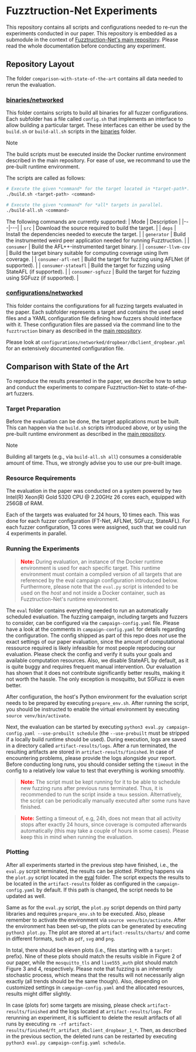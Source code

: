 # Fuzztruction-Net Experiments

This repository contains all scripts and configurations needed to re-run the experiments conducted in our paper. This repository is embedded as a submodule in the context of [Fuzztruction-Net's main repository](https://github.com/fuzztruction/fuzztruction-net). Please read the whole documentation before conducting any experiment.

## Repository Layout
The folder `comparison-with-state-of-the-art` contains all data needed to rerun the evaluation.

### [binaries/networked](comparison-with-state-of-the-art/binaries/networked)
This folder contains scripts to build all binaries for all fuzzer configurations. Each subfolder has a file called `config.sh` that implements an interface to allow building a particular target. These interfaces can either be used by the `build.sh` or `build-all.sh` scripts in the [binaries](comparison-with-state-of-the-art/binaries/networked) folder.

> [!NOTE]
> The build scripts must be executed inside the Docker runtime environment described in the main repository. For ease of use, we recommand to use the pre-built runtime environment.

The scripts are called as follows:
```bash
# Execute the given *command* for the target located in *target-path*.
./build.sh <target-path> <command>

# Execute the given *command* for *all* targets in parallel.
./build-all.sh <command>
```

The following commands are currently supported:
| Mode  | Description  |
|---|---|
| `src`  | Download the source required to build the target.  |
| `deps` | Install the dependencies needed to execute the target. |
| `generator`   | Build the instrumented weird peer application needed for running Fuzztruction. |
| `consumer`  | Build the AFL++-instrumented target binary. |
| `consumer-llvm-cov`  | Build the target binary suitable for computing coverage using llvm coverage. |
| `consumer-afl-net`  | Build the target for fuzzing using AFLNet (if supported). |
| `consumer-stateafl`  | Build the target for fuzzing using StateAFL (if supported). |
| `consumer-sgfuzz`  | Build the target for fuzzing using SGFuzz (if supported). |

### [configurations/networked](comparison-with-state-of-the-art/configurations/networked)
This folder contains the configurations for all fuzzing targets evaluated in the paper. Each subfolder represents a target and contains the used seed files and a YAML configuration file defining how fuzzers should interface with it. These configuration files are passed via the command line to the `fuzztruction` binary as described in the [main repository](https://github.com/fuzztruction/fuzztruction-net).

Please look at `configurations/networked/dropbear/dbclient_dropbear.yml` for an extensively documented configuration file.

## Comparison with State of the Art
To reproduce the results presented in the paper, we describe how to setup and conduct the experiments to compare Fuzztruction-Net to state-of-the-art fuzzers.


### Target Preparation
Before the evaluation can be done, the target applications must be built. This can happen via the `build.sh` scripts introduced above, or by using the pre-built runtime environment as described in the [main repository](https://github.com/fuzztruction/fuzztruction-net).

> [!NOTE]
> Building all targets (e.g., via `build-all.sh all`) consumes a considerable amount of time. Thus, we strongly advise you to use our pre-built image.

### Resource Requirements
The evaluation in the paper was conducted on a system powered by two Intel(R) Xeon(R) Gold 5320 CPU @ 2.20GHz 26 cores each, equipped with 256GB of RAM.

Each of the targets was evaluated for 24 hours, 10 times each. This was done for each fuzzer configuration (FT-Net, AFLNet, SGFuzz, StateAFL). For each fuzzer configuration, 13 cores were assigned, such that we could run 4 experiments in parallel.

### Running the Experiments
> <b><span style="color:red">Note:</span></b> During evaluation, an instance of the Docker runtime environment is used for each specific target. This runtime environment must contain a compiled version of all targets that are referenced by the eval campaign configuration introduced below. Furthermore, please note that the `eval.py` script is intended to be used on the *host* and not inside a Docker container, such as Fuzztruction-Net's runtime environment.

The `eval` folder contains everything needed to run an automatically scheduled evaluation. The fuzzing campaign, including targets and fuzzers to consider, can be configured via the `campaign-config.yaml` file. Please have a look at the comments in `campaign-config.yaml` for details regarding the configuration. The config shipped as part of this repo does *not* use the exact settings of our paper evaluation, since the amount of computational ressource required is likely infeasible for most people reproducing our evaluation. Please check the config and verify it suits your goals and available computation resources. Also, we disable StateAFL by default, as it is quite buggy and requires frequent manual intervention. Our evaluation has shown that it does not contribute significantly better results, making it not worth the hassle. The only exception is mosquitto, but SGFuzz is even better.

After configuration, the host's Python environment for the evaluation script needs to be prepared by executing `prepare_env.sh`. After running the script, you should be instructed to enable the virtual environment by executing `source venv/bin/activate`.

Next, the evaluation can be started by executing `python3 eval.py campaign-config.yaml --use-prebuilt schedule` (the `--use-prebuilt` must be stripped if a locally build runtime should be used). During execution, logs are saved in a directory called `artifact-results/logs`. After a run terminated, the resulting artifacts are stored in `artifact-results/finished`. In case of encountering problems, please provide the logs alongside your report. Before conducting long runs, you should consider setting the `timeout` in the config to a relatively low value to test that everything is working smoothly.
> <b><span style="color:red">Note:</span></b> The script must be kept running for it to be able to schedule new fuzzing runs after previous runs terminated. Thus, it is recommended to run the script inside a `tmux` session. Alternatively, the script can be periodically manually executed after some runs have finished.

> <b><span style="color:red">Note:</span></b> Setting a timeout of, e.g, 24h, does not mean that all activity stops after exactly 24 hours, since coverage is computed afterwards automatically (this may take a couple of hours in some cases). Please keep this in mind when running the evaluation.


### Plotting
After all experiments started in the previous step have finished, i.e., the `eval.py` scrpit terminated, the results can be plotted. Plotting happens via the `plot.py` script located in the [eval](comparison-with-state-of-the-art/eval) folder. The script expects the results to be located in the `artifact-results` folder as configured in the `campaign-config.yaml` by default. If this path is changed, the script needs to be updated as well.

Same as for the `eval.py` script, the `plot.py` script depends on third party libraries and requires `prepare_env.sh` to be executed. Also, please remember to activate the environment via `source venv/bin/activate`. After the environment has been set-up, the plots can be generated by executing `python3 plot.py`. The plot are stored at `artifact-results/charts/` and come in different formats, such as `pdf`, `svg` and `png`.

In total, there should be eleven plots (i.e., files starting with a `target:` prefix). Nine of these plots should match the results visible in Figure 2 of our paper, while the `mosquitto_tls` and `live555_auth` plot should match Figure 3 and 4, respectively. Please note that fuzzing is an inherently stochastic process, which means that the results will not necessarily align exactly (all trends should be the same though). Also, depending on customized settings in `campaign-config.yaml` and the allocated resources, results might differ slightly.

In case (plots for) some targets are missing, please check `artifact-results/finished` and the logs located at `artifact-results/logs`. For rerunning an experiment, it is sufficient to delete the result artifacts of all runs by executing `rm -rf artifact-results/finished/ft_artifact_dbclient_dropbear_1_*`. Then, as described in the previous section, the deleted runs can be restarted by executing `python3 eval.py campaign-config.yaml schedule`.
